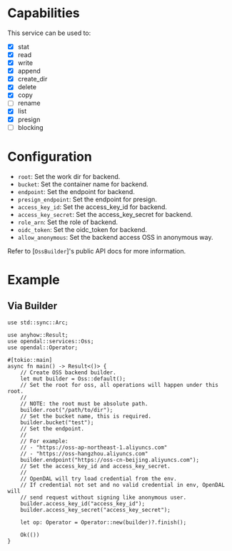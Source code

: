 

# Capabilities

This service can be used to:

- [x] stat
- [x] read
- [x] write
- [x] append
- [x] create_dir
- [x] delete
- [x] copy
- [ ] rename
- [x] list
- [x] presign
- [ ] blocking

# Configuration

- `root`: Set the work dir for backend.
- `bucket`: Set the container name for backend.
- `endpoint`: Set the endpoint for backend.
- `presign_endpoint`: Set the endpoint for presign.
- `access_key_id`: Set the access_key_id for backend.
- `access_key_secret`: Set the access_key_secret for backend.
- `role_arn`: Set the role of backend.
- `oidc_token`: Set the oidc_token for backend.
- `allow_anonymous`: Set the backend access OSS in anonymous way.

Refer to [`OssBuilder`]'s public API docs for more information.

# Example

## Via Builder

```rust,no_run
use std::sync::Arc;

use anyhow::Result;
use opendal::services::Oss;
use opendal::Operator;

#[tokio::main]
async fn main() -> Result<()> {
    // Create OSS backend builder.
    let mut builder = Oss::default();
    // Set the root for oss, all operations will happen under this root.
    //
    // NOTE: the root must be absolute path.
    builder.root("/path/to/dir");
    // Set the bucket name, this is required.
    builder.bucket("test");
    // Set the endpoint.
    //
    // For example:
    // - "https://oss-ap-northeast-1.aliyuncs.com"
    // - "https://oss-hangzhou.aliyuncs.com"
    builder.endpoint("https://oss-cn-beijing.aliyuncs.com");
    // Set the access_key_id and access_key_secret.
    //
    // OpenDAL will try load credential from the env.
    // If credential not set and no valid credential in env, OpenDAL will
    // send request without signing like anonymous user.
    builder.access_key_id("access_key_id");
    builder.access_key_secret("access_key_secret");

    let op: Operator = Operator::new(builder)?.finish();

    Ok(())
}
```
